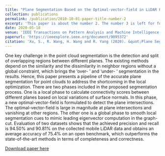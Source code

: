 ```yaml
---
title: "Plane Segmentation Based on the Optimal-vector-field in LiDAR Point Clouds"
collection: publications
permalink: /publication/2010-10-01-paper-title-number-2
excerpt: 'This paper is about the number 2. The number 3 is left for future work.'
date: 2020-05-18
venue: 'IEEE Transactions on Pattern Analysis and Machine Intelligence'
paperurl: 'https://ieeexplore.ieee.org/document/9095372'
citation: 'Xu, S., R. Wang, H. Wang and R. Yang (2020). &quot;Plane Segmentation Based on the Optimal-vector-field in LiDAR Point Clouds.&quot; <i>IEEE Transactions on Pattern Analysis and Machine Intelligence</i>. doi: 10.1109/TPAMI.2020.2994935.'
---
```

One key challenge in the point cloud segmentation is the detection and split of overlapping regions between different planes. The existing methods depend on the similarity and the dissimilarity in neighbor regions without a global constraint, which brings the ‘over- ’ and ‘under- ‘ segmentation in the results. Hence, this paper presents a pipeline of the accurate plane segmentation for point clouds to address the shortcoming in the local optimization. There are two phases included in the proposed segmentation process. One is a local phase to calculate connectivity scores between different planes based on local variations of surface normals. In this phase, a new optimal-vector-field is formulated to detect the plane intersections. The optimal-vector-field is large in magnitude at plane intersections and vanishing at other regions. The other one is a global phase to smooth local segmentation cues to mimic leading eigenvector computation in the graph-cut. Evaluation of two datasets shows that the achieved precision and recall is 94.50% and 90.81% on the collected mobile LiDAR data and obtains an average accuracy of 75.4% on an open benchmark, which outperforms the state-of-the-art methods in terms of completeness and correctness.

[Download paper here](http://lostagex.github.io/files/TPAMI2020.pdf)


